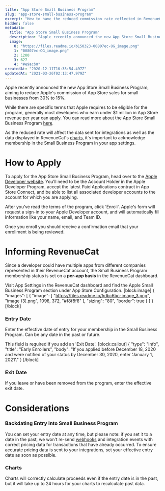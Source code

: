 ```yaml
---
title: "App Store Small Business Program"
slug: "app-store-small-business-program"
excerpt: "How to have the reduced commission rate reflected in RevenueCat"
hidden: false
metadata: 
  title: "App Store Small Business Program"
  description: "Apple recently announced the new App Store Small Business Program, aiming to reduce Apple's commission of App Store sales for small businesses from 30% to 15%."
  image: 
    0: "https://files.readme.io/b150323-00807ec-OG_image.png"
    1: "00807ec-OG_image.png"
    2: 1200
    3: 627
    4: "#e9acb0"
createdAt: "2020-12-11T16:33:54.497Z"
updatedAt: "2021-03-26T02:13:47.979Z"
---
```

Apple recently announced the new App Store Small Business Program, aiming to reduce Apple's commission of App Store sales for small businesses from 30% to 15%.

While there are specific terms that Apple requires to be eligible for the program, generally most developers who earn under $1 million in App Store revenue per year can apply. You can read more about the App Store Small Business Program [here](https://developer.apple.com/app-store/small-business-program/).

As the reduced rate will affect the data sent for integrations as well as the data displayed in RevenueCat's [charts](doc:charts), it's important to acknowledge membership in the Small Business Program in your app settings.

# How to Apply

To apply for the App Store Small Business Program, head over to the [Apple Developer website](https://developer.apple.com/app-store/small-business-program/). You'll need to be the Account Holder in the Apple Developer Program, accept the latest Paid Applications contract in App Store Connect, and be able to list all associated developer accounts to the account for which you are applying.

After you've read the terms of the program, click 'Enroll'. Apple's form will request a sign-in to your Apple Developer account, and will automatically fill information like your name, email, and Team ID.

Once you enroll you should receive a confirmation email that your enrollment is being reviewed.

# Informing RevenueCat

Since a developer could have multiple apps from different companies represented in their RevenueCat account, the Small Business Program membership status is set on a **per-app basis** in the RevenueCat dashboard.

Visit App Settings in the RevenueCat dashboard and find the Apple Small Business Program section under App Store Configuration. 
[block:image]
{
  "images": [
    {
      "image": [
        "https://files.readme.io/5dbc6bc-image_3.png",
        "image (3).png",
        1098,
        372,
        "#f8f8f8"
      ],
      "sizing": "80",
      "border": true
    }
  ]
}
[/block]
### Entry Date

Enter the effective date of entry for your membership in the Small Business Program. Can be any date in the past or future.

This field is required if you add an 'Exit Date'.
[block:callout]
{
  "type": "info",
  "title": "Early Enrollers",
  "body": "If you applied before December 18, 2020 and were notified of your status by December 30, 2020, enter 'January 1, 2021'."
}
[/block]
### Exit Date

If you leave or have been removed from the program, enter the effective exit date.

# Considerations

### Backdating Entry into Small Business Program

You can set your entry date at any time, but please note: if you set it to a date in the past, we won't re-send [webhooks](doc:webhooks) and integration events with correct pricing data for transactions that have already occurred. To ensure accurate pricing data is sent to your integrations, set your effective entry date as soon as possible.

### Charts

Charts will correctly calculate proceeds even if the entry date is in the past, but it will take up to 24 hours for your charts to recalculate past data.